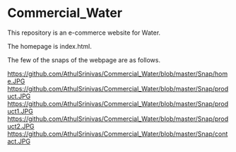 # Commercial_Water
This repository is an e-commerce website for Water.

The homepage is index.html.

The few of the snaps of the webpage are as follows.

https://github.com/AthulSrinivas/Commercial_Water/blob/master/Snap/home.JPG
https://github.com/AthulSrinivas/Commercial_Water/blob/master/Snap/product.JPG
https://github.com/AthulSrinivas/Commercial_Water/blob/master/Snap/product1.JPG
https://github.com/AthulSrinivas/Commercial_Water/blob/master/Snap/product2.JPG
https://github.com/AthulSrinivas/Commercial_Water/blob/master/Snap/contact.JPG
